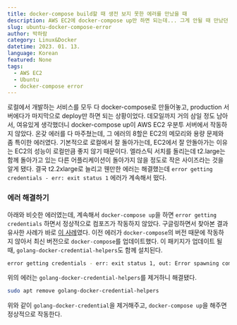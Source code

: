 ```yaml
---
title: docker-compose build할 때 생전 보지 못한 에러를 만났을 때
description: AWS EC2에 docker-compose up만 하면 되는데... 그게 안될 때 만났던 에러를 해결해보자.
slug: ubuntu-docker-compose-error
author: 박하람
category: Linux&Docker
datetime: 2023. 01. 13.
language: Korean
featured: None
tags:
  - AWS EC2
  - Ubuntu
  - docker-compose error
---
```


로컬에서 개발하는 서비스를 모두 다 docker-compose로 만들어놓고, production 서버에다가 마지막으로 deploy만 하면 되는 상황이었다. 데모일까지 거의 삼일 정도 남아서, 여유있게 생각했더니 docker-compose up이 AWS EC2 우분투 서버에서 작동하지 않았다. 온갖 에러를 다 마주쳤는데, 그 에러의 8할은 EC2의 메모리와 용량 문제와 좀 특이한 에러였다. 기본적으로 로컬에서 잘 돌아가는데, EC2에서 잘 안돌아가는 이유는 EC2의 성능이 로컬만큼 좋지 않기 때문이다. 엘라스틱 서치를 돌리는데 t2.large는 함께 돌아가고 있는 다른 어플리케이션이 돌아가지 않을 정도로 작은 사이즈라는 것을 알게 됐다. 결국 t2.2xlarge로 늘리고 웬만한 에러는 해결했는데 `error getting credentials - err: exit status 1` 에러가 계속해서 떴다.

### 에러 해결하기

아래와 비슷한 에러였는데, 계속해서 `docker-compose up`을 하면 `error getting credentials` 하면서 정상적으로 컴포즈가 작동하지 않았다. 구글링하면서 찾아본 결과 유사한 사례가 바로 [이 사례](https://github.com/docker/docker-credential-helpers/issues/60)였다. 이전 에러가 `docker-compose`의 버전 때문에 작동하지 않아서 최신 버전으로 `docker-compose`를 업데이트했다. 이 패키지가 업데이트 될 때, `golang-docker-credential-helpers`도 함께 설치된다.

```bash
error getting credentials - err: exit status 1, out: Error spawning command line 'dbus-launch --autolaunch=d7159335070ef1c0854c75de55c8f588 --binary-syntax --close-stderr': Child process exited with code 1
```

위의 에러는 `golang-docker-credential-helpers`를 제거하니 해결됐다.

```bash
sudo apt remove golang-docker-credential-helpers
```

위와 같이 `golang-docker-credential`을 제거해주고, `docker-compose up`을 해주면 정상적으로 작동한다.
